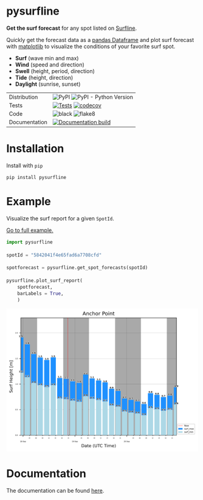 # pysurfline

**Get the surf forecast** for any spot listed on [Surfline](https://www.surfline.com/).

Quickly get the forecast data as a [pandas Dataframe](https://pandas.pydata.org/docs/reference/api/pandas.DataFrame.html) and plot surf forecast with [matplotlib](https://matplotlib.org/stable/) to visualize the conditions of your favorite surf spot.

- **Surf** (wave min and max)
- **Wind** (speed and direction)
- **Swell** (height, period, direction)
- **Tide** (height, direction)
- **Daylight** (sunrise, sunset)


| | |
| --- | --- |
| Distribution | ![PyPI](https://img.shields.io/pypi/v/pysurfline?color=blue) ![PyPI - Python Version](https://img.shields.io/pypi/pyversions/pysurfline)
|Tests| [![Tests](https://github.com/giocaizzi/pysurfline/actions/workflows/tests.yml/badge.svg?branch=main)](https://github.com/giocaizzi/pysurfline/actions/workflows/tests.yml) [![codecov](https://codecov.io/gh/giocaizzi/pysurfline/branch/main/graph/badge.svg?token=48CPYKM5BR)](https://codecov.io/gh/giocaizzi/pysurfline) |
| Code | ![black](https://img.shields.io/badge/code%20style-black-000000.svg) ![flake8](https://github.com/giocaizzi/pysurfline/actions/workflows/linting.yml/badge.svg?branch=main) |
| Documentation | [![Documentation build](https://github.com/giocaizzi/pysurfline/actions/workflows/documentation.yml/badge.svg?branch=gh-pages)](https://github.com/giocaizzi/pysurfline/actions/workflows/documentation.yml) |


# Installation

Install with `pip`
```
pip install pysurfline
```

# Example

Visualize the surf report for a given `SpotId`.

[Go to full example.](https://giocaizzi.github.io/pysurfline/examples/surf_report.html)

```python
import pysurfline

spotId = "5842041f4e65fad6a7708cfd"

spotforecast = pysurfline.get_spot_forecasts(spotId)

pysurfline.plot_surf_report(
    spotforecast,
    barLabels = True,
    )
```



![SurfReport plot](https://github.com/giocaizzi/pysurfline/blob/gh-pages/docsrc/source/images/surfreport_readme.png)

# Documentation

The documentation can be found [here](https://giocaizzi.github.io/pysurfline/).
